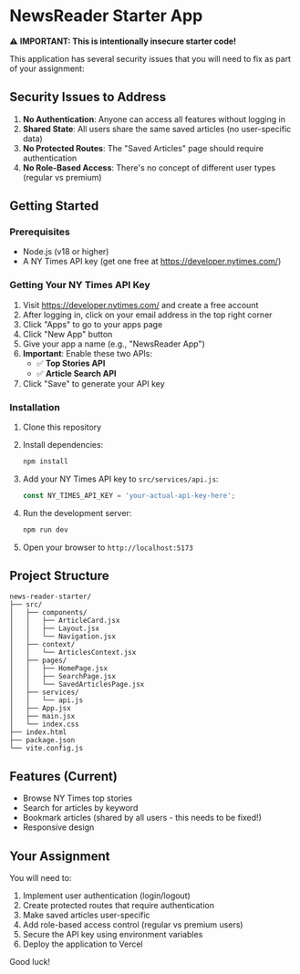 # NewsReader Starter App

⚠️ **IMPORTANT: This is intentionally insecure starter code!**

This application has several security issues that you will need to fix as part of your assignment:

## Security Issues to Address

1. **No Authentication**: Anyone can access all features without logging in
2. **Shared State**: All users share the same saved articles (no user-specific data)
3. **No Protected Routes**: The "Saved Articles" page should require authentication
4. **No Role-Based Access**: There's no concept of different user types (regular vs premium)

## Getting Started

### Prerequisites
- Node.js (v18 or higher)
- A NY Times API key (get one free at https://developer.nytimes.com/)

### Getting Your NY Times API Key

1. Visit https://developer.nytimes.com/ and create a free account
2. After logging in, click on your email address in the top right corner
3. Click "Apps" to go to your apps page
4. Click "New App" button
5. Give your app a name (e.g., "NewsReader App")
6. **Important**: Enable these two APIs:
   - ✅ **Top Stories API**
   - ✅ **Article Search API**
7. Click "Save" to generate your API key

### Installation

1. Clone this repository
2. Install dependencies:
   ```bash
   npm install
   ```

3. Add your NY Times API key to `src/services/api.js`:
   ```javascript
   const NY_TIMES_API_KEY = 'your-actual-api-key-here';
   ```

4. Run the development server:
   ```bash
   npm run dev
   ```

5. Open your browser to `http://localhost:5173`

## Project Structure

```
news-reader-starter/
├── src/
│   ├── components/
│   │   ├── ArticleCard.jsx
│   │   ├── Layout.jsx
│   │   └── Navigation.jsx
│   ├── context/
│   │   └── ArticlesContext.jsx
│   ├── pages/
│   │   ├── HomePage.jsx
│   │   ├── SearchPage.jsx
│   │   └── SavedArticlesPage.jsx
│   ├── services/
│   │   └── api.js
│   ├── App.jsx
│   ├── main.jsx
│   └── index.css
├── index.html
├── package.json
└── vite.config.js
```

## Features (Current)

- Browse NY Times top stories
- Search for articles by keyword
- Bookmark articles (shared by all users - this needs to be fixed!)
- Responsive design

## Your Assignment

You will need to:
1. Implement user authentication (login/logout)
2. Create protected routes that require authentication
3. Make saved articles user-specific
4. Add role-based access control (regular vs premium users)
5. Secure the API key using environment variables
6. Deploy the application to Vercel

Good luck!